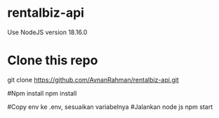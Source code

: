 # rentalbiz-api
Use NodeJS version 18.16.0

# Clone this repo
git clone https://github.com/AvnanRahman/rentalbiz-api.git

#Npm install
npm install

#Copy env ke .env, sesuaikan variabelnya
#Jalankan node js
npm start
